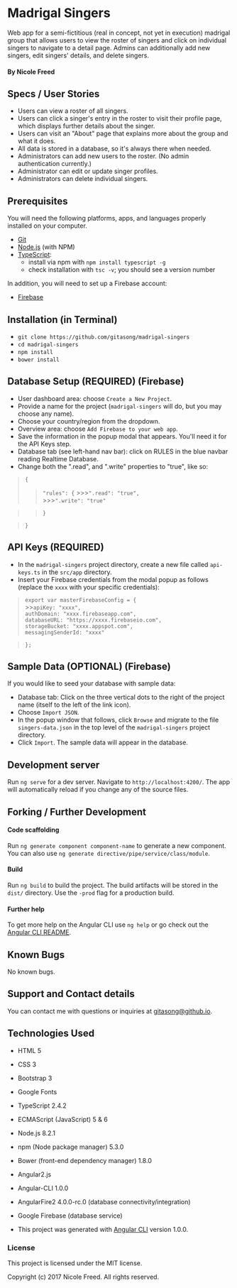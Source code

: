 # Madrigal Singers

Web app for a semi-fictitious (real in concept, not yet in execution) madrigal group that allows users to view the roster of singers and click on individual singers to navigate to a detail page. Admins can additionally add new singers, edit singers' details, and delete singers.

#### By Nicole Freed

## Specs / User Stories
* Users can view a roster of all singers.
* Users can click a singer's entry in the roster to visit their profile page, which displays further details about the singer.
* Users can visit an "About" page that explains more about the group and what it does.
* All data is stored in a database, so it's always there when needed.
* Administrators can add new users to the roster. (No admin authentication currently.)
* Administrator can edit or update singer profiles.
* Administrators can delete individual singers.

## Prerequisites

  You will need the following platforms, apps, and languages properly installed on your computer.

  * [Git](https://git-scm.com/)
  * [Node.js](https://nodejs.org/) (with NPM)
  * [TypeScript](http://www.typescriptlang.org):
    * install via npm with `npm install typescript -g`
    * check installation with `tsc -v`; you should see a version number

In addition, you will need to set up a Firebase account:

  * [Firebase](https://firebase.google.com)

## Installation (in Terminal)

  * `git clone https://github.com/gitasong/madrigal-singers`
  * `cd madrigal-singers`
  * `npm install`
  * `bower install`

## Database Setup (REQUIRED) (Firebase)

  * User dashboard area: choose `Create a New Project`.
  * Provide a name for the project (`madrigal-singers` will do, but you may choose any name).
  * Choose your country/region from the dropdown.
  * Overview area: choose `Add Firebase to your web app`.
  * Save the information in the popup modal that appears. You'll need it for the API Keys step.
  * Database tab (see left-hand nav bar): click on RULES in the blue navbar reading Realtime Database.
  * Change both the ".read", and ".write" properties to "true", like so:
  >`{`
  >>`"rules": {`
    >>>`".read": "true",`<br/>
    >>>`".write": "true"`<br/>

  >>`}`<br/>

  >`}`<br/>

## API Keys (REQUIRED)

  * In the `madrigal-singers` project directory, create a new file called `api-keys.ts` in the `src/app` directory.
  * Insert your Firebase credentials from the modal popup as follows (replace the `xxxx` with your specific credentials):

  > `export var masterFirebaseConfig = {`<br/>
    >>`apiKey: "xxxx",`<br/>
    `authDomain: "xxxx.firebaseapp.com",`<br/>
    `databaseURL: "https://xxxx.firebaseio.com",`<br/>
    `storageBucket: "xxxx.appspot.com",`<br/>
    `messagingSenderId: "xxxx"`<br/>

  >`};`

## Sample Data (OPTIONAL) (Firebase)

If you would like to seed your database with sample data:

* Database tab: Click on the three vertical dots to the right of the project name (itself to the left of the link icon).
* Choose `Import JSON`.
* In the popup window that follows, click `Browse` and migrate to the file `singers-data.json` in the top level of the `madrigal-singers` project directory.
* Click `Import`. The sample data will appear in the database.

## Development server

Run `ng serve` for a dev server. Navigate to `http://localhost:4200/`. The app will automatically reload if you change any of the source files.

## Forking / Further Development

#### Code scaffolding

Run `ng generate component component-name` to generate a new component. You can also use `ng generate directive/pipe/service/class/module`.

#### Build

Run `ng build` to build the project. The build artifacts will be stored in the `dist/` directory. Use the `-prod` flag for a production build.

#### Further help

To get more help on the Angular CLI use `ng help` or go check out the [Angular CLI README](https://github.com/angular/angular-cli/blob/master/README.md).

## Known Bugs

No known bugs.

## Support and Contact details

You can contact me with questions or inquiries at gitasong@github.io.

## Technologies Used

  * HTML 5
  * CSS 3
  * Bootstrap 3
  * Google Fonts
  * TypeScript 2.4.2
  * ECMAScript (JavaScript) 5 & 6
  * Node.js 8.2.1
  * npm (Node package manager) 5.3.0
  * Bower (front-end dependency manager) 1.8.0
  * Angular2.js
  * Angular-CLI 1.0.0
  * AngularFire2 4.0.0-rc.0 (database connectivity/integration)
  * Google Firebase (database service)

  * This project was generated with [Angular CLI](https://github.com/angular/angular-cli) version 1.0.0.

  ### License

  This project is licensed under the MIT license.

  Copyright (c) 2017 Nicole Freed. All rights reserved.
